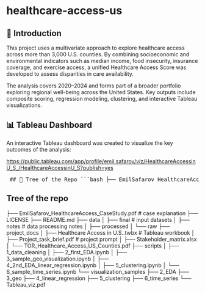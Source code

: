 # healthcare-access-us

## 🏥 Introduction

This project uses a multivariate approach to explore healthcare access across more than 3,000 U.S. counties. By combining socioeconomic and environmental indicators such as median income, food insecurity, insurance coverage, and exercise access, a unified Healthcare Access Score was developed to assess disparities in care availability.

The analysis covers 2020–2024 and forms part of a broader portfolio exploring regional well-being across the United States. Key outputs include composite scoring, regression modeling, clustering, and interactive Tableau visualizations.

## 📊 Tableau Dashboard

An interactive Tableau dashboard was created to visualize the key outcomes of the analysis:

https://public.tableau.com/app/profile/emil.safarov/viz/HealthcareAccessinU_S_/HealthcareAccessinU_S?publish=yes



<pre> ## 📁 Tree of the Repo ```bash ├── EmilSafarov_HealthcareAccess_CaseStudy.pdf # case explanation ├── LICENSE ├── README.md ├── data │ ├── final # input datasets │ ├── notes # data processing notes │ ├── processed │ └── raw ├── project_docs │ ├── Healthcare Access in U.S..twbx # Tableau workbook │ ├── Project_task_brief.pdf # project prompt │ ├── Stakeholder_matrix.xlsx │ └── TOR_Healthcare_Access_US_Counties.pdf ├── scripts │ ├── 1_data_cleaning │ ├── 2_first_EDA.ipynb │ ├── 3_sample_geo_visualization.ipynb │ ├── 4_2nd_EDA_linear_regression.ipynb │ ├── 5_clustering.ipynb │ └── 6_sample_time_series.ipynb └── visualization_samples ├── 2_EDA ├── 3_geo ├── 4_linear_regression ├── 5_clustering ├── 6_time_series └── Tableau_viz.pdf ``` </pre>




## Tree of the repo

├── EmilSafarov_HealthcareAccess_CaseStudy.pdf   # case explanation
├── LICENSE
├── README.md
├── data
│   ├── final                  # input datasets
│   ├── notes                  # data processing notes
│   ├── processed
│   └── raw
├── project_docs
│   ├── Healthcare Access in U.S..twbx           # Tableau workbook
│   ├── Project_task_brief.pdf                   # project prompt
│   ├── Stakeholder_matrix.xlsx
│   └── TOR_Healthcare_Access_US_Counties.pdf
├── scripts 
│   ├── 1_data_cleaning
│   ├── 2_first_EDA.ipynb
│   ├── 3_sample_geo_visualization.ipynb
│   ├── 4_2nd_EDA_linear_regression.ipynb
│   ├── 5_clustering.ipynb
│   └── 6_sample_time_series.ipynb
└── visualization_samples
    ├── 2_EDA
    ├── 3_geo
    ├── 4_linear_regression
    ├── 5_clustering
    ├── 6_time_series
    └── Tableau_viz.pdf
